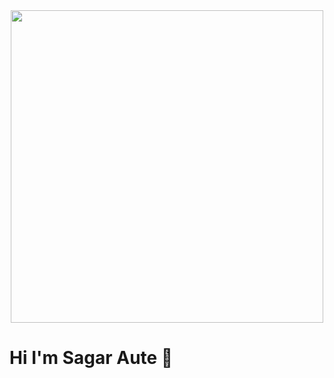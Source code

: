 <div id="header" align="center">
  <img src="https://ampron.eu/wp-content/uploads/2019/01/code-developer.gif" width="500"/>
</div>
<h1>Hi I'm Sagar Aute 👋</h1>

<!--
**sagar-aute/sagar-aute** is a ✨ _special_ ✨ repository because its `README.md` (this file) appears on your GitHub profile.

Here are some ideas to get you started:

- 🔭 I’m currently working on ...
- 🌱 I’m currently learning ...
- 👯 I’m looking to collaborate on ...
- 🤔 I’m looking for help with ...
- 💬 Ask me about ...
- 📫 How to reach me: ...
- 😄 Pronouns: ...
- ⚡ Fun fact: ...
-->
